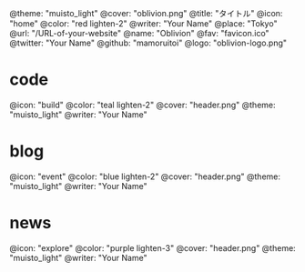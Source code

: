 @theme: "muisto_light"
@cover: "oblivion.png"
@title: "タイトル"
@icon: "home"
@color: "red lighten-2"
@writer: "Your Name"
@place: "Tokyo"
@url: "/URL-of-your-website"
@name: "Oblivion"
@fav: "favicon.ico"
@twitter: "Your Name"
@github: "mamoruitoi"
@logo: "oblivion-logo.png"

# code
@icon: "build"
@color: "teal lighten-2"
@cover: "header.png"
@theme: "muisto_light"
@writer: "Your Name"

# blog
@icon: "event"
@color: "blue lighten-2"
@cover: "header.png"
@theme: "muisto_light"
@writer: "Your Name"

# news
@icon: "explore"
@color: "purple lighten-3"
@cover: "header.png"
@theme: "muisto_light"
@writer: "Your Name"

